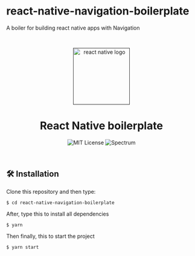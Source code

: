# react-native-navigation-boilerplate
A boiler for building react native apps with Navigation


<br />

<p align="center">
  <a href="">
    <img src="https://cdn.clipart.email/8a7dba5c2c78eced297fb207c11c470e_js-logo-react-react-js-icon_512-512.png" alt="react native logo" width="150" />
  </a>
</p>

<h1 align="center"> React Native boilerplate </h1>

<p align="center">
  <img alt="MIT License" src="https://img.shields.io/github/license/chakra-ui/chakra-ui"/>  
  <img alt="Spectrum" src="https://badgen.net/github/last-commit/eustacequartey/react-native-navigation-boilerplate" />
</p>
<br />

## 🛠 Installation

Clone this repository and then type:

```
$ cd react-native-navigation-boilerplate
```
After, type this to install all dependencies
```
$ yarn
```
Then finally, this to start the project

```
$ yarn start
```
